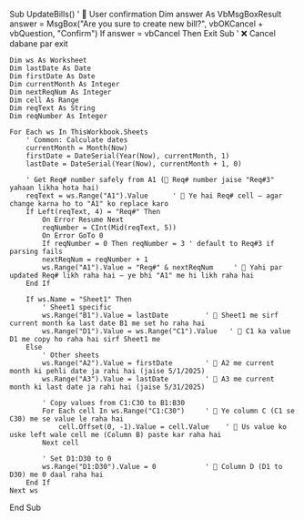 Sub UpdateBills()
    ' 🔰 User confirmation
    Dim answer As VbMsgBoxResult
    answer = MsgBox("Are you sure to create new bill?", vbOKCancel + vbQuestion, "Confirm")
    If answer = vbCancel Then Exit Sub ' ❌ Cancel dabane par exit

    Dim ws As Worksheet
    Dim lastDate As Date
    Dim firstDate As Date
    Dim currentMonth As Integer
    Dim nextReqNum As Integer
    Dim cell As Range
    Dim reqText As String
    Dim reqNumber As Integer

    For Each ws In ThisWorkbook.Sheets
        ' Common: Calculate dates
        currentMonth = Month(Now)
        firstDate = DateSerial(Year(Now), currentMonth, 1)
        lastDate = DateSerial(Year(Now), currentMonth + 1, 0)

        ' Get Req# number safely from A1 (🔁 Req# number jaise "Req#3" yahaan likha hota hai)
        reqText = ws.Range("A1").Value      ' 🔹 Ye hai Req# cell — agar change karna ho to "A1" ko replace karo
        If Left(reqText, 4) = "Req#" Then
            On Error Resume Next
            reqNumber = CInt(Mid(reqText, 5))
            On Error GoTo 0
            If reqNumber = 0 Then reqNumber = 3 ' default to Req#3 if parsing fails
            nextReqNum = reqNumber + 1
            ws.Range("A1").Value = "Req#" & nextReqNum     ' 🔹 Yahi par updated Req# likh raha hai — ye bhi "A1" me hi likh raha hai
        End If

        If ws.Name = "Sheet1" Then
            ' Sheet1 specific
            ws.Range("B1").Value = lastDate         ' 🔹 Sheet1 me sirf current month ka last date B1 me set ho raha hai
            ws.Range("D1").Value = ws.Range("C1").Value   ' 🔹 C1 ka value D1 me copy ho raha hai sirf Sheet1 me
        Else
            ' Other sheets
            ws.Range("A2").Value = firstDate        ' 🔹 A2 me current month ki pehli date ja rahi hai (jaise 5/1/2025)
            ws.Range("A3").Value = lastDate         ' 🔹 A3 me current month ki last date ja rahi hai (jaise 5/31/2025)

            ' Copy values from C1:C30 to B1:B30
            For Each cell In ws.Range("C1:C30")     ' 🔹 Ye column C (C1 se C30) me se value le raha hai
                cell.Offset(0, -1).Value = cell.Value    ' 🔹 Us value ko uske left wale cell me (Column B) paste kar raha hai
            Next cell

            ' Set D1:D30 to 0
            ws.Range("D1:D30").Value = 0            ' 🔹 Column D (D1 to D30) me 0 daal raha hai
        End If
    Next ws
End Sub

